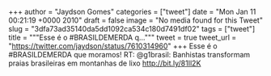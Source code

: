 
+++
author = "Jaydson Gomes"
categories = ["tweet"]
date = "Mon Jan 11 00:21:19 +0000 2010"
draft = false
image = "No media found for this Tweet"
slug = "3dfa73ad35140da5dd1092ca534c180d7491df02"
tags = ["tweet"]
title = """Esse é o #BRASILDEMERDA q..."""
tweet = true
tweet_url = "https://twitter.com/jaydson/status/7610314960"
+++
Esse é o #BRASILDEMERDA que moramos! RT: @g1brasil: Banhistas transformam praias brasileiras em montanhas de lixo http://bit.ly/81Il2K
